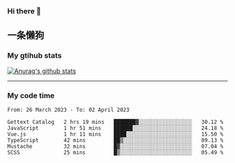 ### Hi there 👋

## 一条懒狗
<!--
**kiss-me-quickly/kiss-me-quickly** is a ✨ _special_ ✨ repository because its `README.md` (this file) appears on your GitHub profile.

Here are some ideas to get you started:

- 🔭 I’m currently working on ...
- 🌱 I’m currently learning ...
- 👯 I’m looking to collaborate on ...
- 🤔 I’m looking for help with ...
- 💬 Ask me about ...
- 📫 How to reach me: ...
- 😄 Pronouns: ...
- ⚡ Fun fact: ...
-->


### My gtihub stats

[![Anurag's github stats](https://github-readme-stats.vercel.app/api?username=kiss-me-quickly)](https://github.com/anuraghazra/github-readme-stats)

***

### My code time

<!--START_SECTION:waka-->

```text
From: 26 March 2023 - To: 02 April 2023

Gettext Catalog   2 hrs 19 mins   ███████▓░░░░░░░░░░░░░░░░░   30.12 %
JavaScript        1 hr 51 mins    ██████░░░░░░░░░░░░░░░░░░░   24.18 %
Vue.js            1 hr 11 mins    ████░░░░░░░░░░░░░░░░░░░░░   15.50 %
TypeScript        42 mins         ██▒░░░░░░░░░░░░░░░░░░░░░░   09.13 %
Mustache          32 mins         █▓░░░░░░░░░░░░░░░░░░░░░░░   07.04 %
SCSS              25 mins         █▒░░░░░░░░░░░░░░░░░░░░░░░   05.49 %
```

<!--END_SECTION:waka-->
